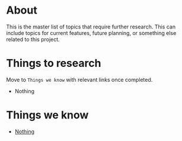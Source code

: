 # About
This is the master list of topics that require further research. This can include topics for current features, future planning, or something else related to this project.

# Things to research
Move to `Things we know` with relevant links once completed.
- Nothing

# Things we know
- [Nothing](https://example.com/)